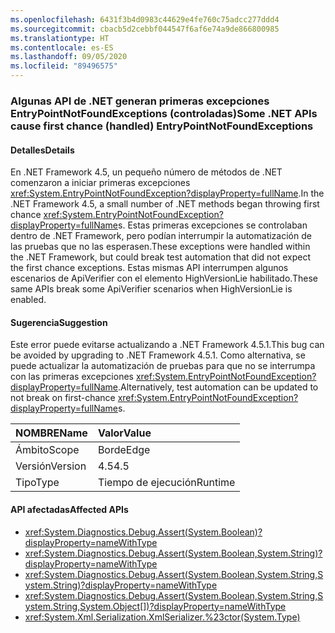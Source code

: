 ```yaml
---
ms.openlocfilehash: 6431f3b4d0983c44629e4fe760c75adcc277ddd4
ms.sourcegitcommit: cbacb5d2cebbf044547f6af6e74a9de866800985
ms.translationtype: HT
ms.contentlocale: es-ES
ms.lasthandoff: 09/05/2020
ms.locfileid: "89496575"
---
```

### <a name="some-net-apis-cause-first-chance-handled-entrypointnotfoundexceptions"></a><span data-ttu-id="8ff74-101">Algunas API de .NET generan primeras excepciones EntryPointNotFoundExceptions (controladas)</span><span class="sxs-lookup"><span data-stu-id="8ff74-101">Some .NET APIs cause first chance (handled) EntryPointNotFoundExceptions</span></span>

#### <a name="details"></a><span data-ttu-id="8ff74-102">Detalles</span><span class="sxs-lookup"><span data-stu-id="8ff74-102">Details</span></span>

<span data-ttu-id="8ff74-103">En .NET Framework 4.5, un pequeño número de métodos de .NET comenzaron a iniciar primeras excepciones <xref:System.EntryPointNotFoundException?displayProperty=fullName>.</span><span class="sxs-lookup"><span data-stu-id="8ff74-103">In the .NET Framework 4.5, a small number of .NET methods began throwing first chance <xref:System.EntryPointNotFoundException?displayProperty=fullName>s.</span></span> <span data-ttu-id="8ff74-104">Estas primeras excepciones se controlaban dentro de .NET Framework, pero podían interrumpir la automatización de las pruebas que no las esperasen.</span><span class="sxs-lookup"><span data-stu-id="8ff74-104">These exceptions were handled within the .NET Framework, but could break test automation that did not expect the first chance exceptions.</span></span> <span data-ttu-id="8ff74-105">Estas mismas API interrumpen algunos escenarios de ApiVerifier con el elemento HighVersionLie habilitado.</span><span class="sxs-lookup"><span data-stu-id="8ff74-105">These same APIs break some ApiVerifier scenarios when HighVersionLie is enabled.</span></span>

#### <a name="suggestion"></a><span data-ttu-id="8ff74-106">Sugerencia</span><span class="sxs-lookup"><span data-stu-id="8ff74-106">Suggestion</span></span>

<span data-ttu-id="8ff74-107">Este error puede evitarse actualizando a .NET Framework 4.5.1.</span><span class="sxs-lookup"><span data-stu-id="8ff74-107">This bug can be avoided by upgrading to .NET Framework 4.5.1.</span></span> <span data-ttu-id="8ff74-108">Como alternativa, se puede actualizar la automatización de pruebas para que no se interrumpa con las primeras excepciones <xref:System.EntryPointNotFoundException?displayProperty=fullName>.</span><span class="sxs-lookup"><span data-stu-id="8ff74-108">Alternatively, test automation can be updated to not break on first-chance <xref:System.EntryPointNotFoundException?displayProperty=fullName>s.</span></span>

| <span data-ttu-id="8ff74-109">NOMBRE</span><span class="sxs-lookup"><span data-stu-id="8ff74-109">Name</span></span>    | <span data-ttu-id="8ff74-110">Valor</span><span class="sxs-lookup"><span data-stu-id="8ff74-110">Value</span></span>       |
|:--------|:------------|
| <span data-ttu-id="8ff74-111">Ámbito</span><span class="sxs-lookup"><span data-stu-id="8ff74-111">Scope</span></span>   |<span data-ttu-id="8ff74-112">Borde</span><span class="sxs-lookup"><span data-stu-id="8ff74-112">Edge</span></span>|
|<span data-ttu-id="8ff74-113">Versión</span><span class="sxs-lookup"><span data-stu-id="8ff74-113">Version</span></span>|<span data-ttu-id="8ff74-114">4.5</span><span class="sxs-lookup"><span data-stu-id="8ff74-114">4.5</span></span>|
|<span data-ttu-id="8ff74-115">Tipo</span><span class="sxs-lookup"><span data-stu-id="8ff74-115">Type</span></span>|<span data-ttu-id="8ff74-116">Tiempo de ejecución</span><span class="sxs-lookup"><span data-stu-id="8ff74-116">Runtime</span></span>

#### <a name="affected-apis"></a><span data-ttu-id="8ff74-117">API afectadas</span><span class="sxs-lookup"><span data-stu-id="8ff74-117">Affected APIs</span></span>

- <xref:System.Diagnostics.Debug.Assert(System.Boolean)?displayProperty=nameWithType>
- <xref:System.Diagnostics.Debug.Assert(System.Boolean,System.String)?displayProperty=nameWithType>
- <xref:System.Diagnostics.Debug.Assert(System.Boolean,System.String,System.String)?displayProperty=nameWithType>
- <xref:System.Diagnostics.Debug.Assert(System.Boolean,System.String,System.String,System.Object[])?displayProperty=nameWithType>
- <xref:System.Xml.Serialization.XmlSerializer.%23ctor(System.Type)>

<!--

#### Affected APIs

- `M:System.Diagnostics.Debug.Assert(System.Boolean)`
- `M:System.Diagnostics.Debug.Assert(System.Boolean,System.String)`
- `M:System.Diagnostics.Debug.Assert(System.Boolean,System.String,System.String)`
- `M:System.Diagnostics.Debug.Assert(System.Boolean,System.String,System.String,System.Object[])`
- `M:System.Xml.Serialization.XmlSerializer.#ctor(System.Type)`

-->
